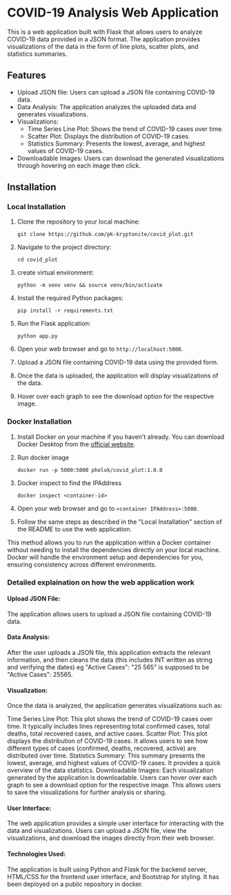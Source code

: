 # COVID-19 Analysis Web Application

This is a web application built with Flask that allows users to analyze COVID-19 data provided in a JSON format. The application provides visualizations of the data in the form of line plots, scatter plots, and statistics summaries.

## Features

- Upload JSON file: Users can upload a JSON file containing COVID-19 data.
- Data Analysis: The application analyzes the uploaded data and generates visualizations.
- Visualizations:
  - Time Series Line Plot: Shows the trend of COVID-19 cases over time.
  - Scatter Plot: Displays the distribution of COVID-19 cases.
  - Statistics Summary: Presents the lowest, average, and highest values of COVID-19 cases.
- Downloadable Images: Users can download the generated visualizations through hovering on each image then click.

## Installation

### Local Installation

1. Clone the repository to your local machine:

    ```
    git clone https://github.com/pk-kryptonite/covid_plot.git
    ```

2. Navigate to the project directory:

    ```
    cd covid_plot
    ```
4. create virtual environment:

    ```
    python -m venv venv && source venv/bin/activate 
    ```
3. Install the required Python packages:

    ```
    pip install -r requirements.txt
    ```

4. Run the Flask application:

    ```
    python app.py
    ```

5. Open your web browser and go to `http://localhost:5000`.
6. Upload a JSON file containing COVID-19 data using the provided form.
7. Once the data is uploaded, the application will display visualizations of the data.
8. Hover over each graph to see the download option for the respective image.

### Docker Installation

1. Install Docker on your machine if you haven't already. You can download Docker Desktop from the [official website](https://www.docker.com/products/docker-desktop).

2. Run docker image

    ```
    docker run -p 5000:5000 phelok/covid_plot:1.0.0
    ```

3. Docker inspect to find the IPAddress

    ```
    docker inspect <container-id>
    ```

4. Open your web browser and go to `<container IPAddress>:5000`.
5. Follow the same steps as described in the "Local Installation" section of the README to use the web application.

This method allows you to run the application within a Docker container without needing to install the dependencies directly on your local machine. Docker will handle the environment setup and dependencies for you, ensuring consistency across different environments.

### Detailed explaination on how the web application work

#### Upload JSON File: 

The application allows users to upload a JSON file containing COVID-19 data.

#### Data Analysis: 
After the user uploads a JSON file, this application extracts the relevant information, and then cleans the data (this includes INT written as string and verifying the dates) eg "Active Cases": "25 565" is supposed to be "Active Cases": 25565.

#### Visualization:

Once the data is analyzed, the application generates visualizations such as:

Time Series Line Plot: This plot shows the trend of COVID-19 cases over time. It typically includes lines representing total confirmed cases, total deaths, total recovered cases, and active cases.
Scatter Plot: This plot displays the distribution of COVID-19 cases. It allows users to see how different types of cases (confirmed, deaths, recovered, active) are distributed over time.
Statistics Summary: This summary presents the lowest, average, and highest values of COVID-19 cases. It provides a quick overview of the data statistics.
Downloadable Images: Each visualization generated by the application is downloadable. Users can hover over each graph to see a download option for the respective image. This allows users to save the visualizations for further analysis or sharing.

#### User Interface: 

The web application provides a simple user interface for interacting with the data and visualizations. Users can upload a JSON file, view the visualizations, and download the images directly from their web browser.

#### Technologies Used: 

The application is built using Python and Flask for the backend server, HTML/CSS for the frontend user interface, and Bootstrap for styling. It has been deployed on a public repository in docker.


